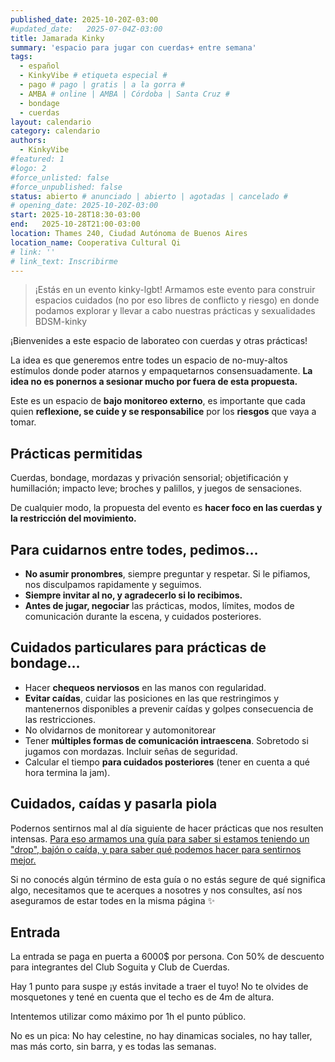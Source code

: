 ```yaml
---
published_date: 2025-10-20Z-03:00
#updated_date:   2025-07-04Z-03:00
title: Jamarada Kinky
summary: 'espacio para jugar con cuerdas+ entre semana'
tags:
  - español
  - KinkyVibe # etiqueta especial #
  - pago # pago | gratis | a la gorra #
  - AMBA # online | AMBA | Córdoba | Santa Cruz #
  - bondage
  - cuerdas
layout: calendario
category: calendario
authors:
  - KinkyVibe
#featured: 1
#logo: 2
#force_unlisted: false
#force_unpublished: false
status: abierto # anunciado | abierto | agotadas | cancelado #
# opening_date: 2025-10-20Z-03:00
start: 2025-10-28T18:30-03:00
end:   2025-10-28T21:00-03:00
location: Thames 240, Ciudad Autónoma de Buenos Aires
location_name: Cooperativa Cultural Qi
# link: ''
# link_text: Inscribirme
---
```


> ¡Estás en un evento kinky-lgbt! Armamos este evento para construir espacios cuidados (no por eso libres de conflicto y riesgo) en donde podamos explorar y llevar a cabo nuestras prácticas y sexualidades BDSM-kinky

¡Bienvenides a este espacio de laborateo con cuerdas y otras prácticas!

La idea es que generemos entre todes un espacio de no-muy-altos estímulos donde poder atarnos y empaquetarnos consensuadamente. **La idea no es ponernos a sesionar mucho por fuera de esta propuesta.**

Este es un espacio de **bajo monitoreo externo**, es importante que cada quien **reflexione, se cuide y se responsabilice** por los **riesgos** que vaya a tomar.

## Prácticas permitidas

Cuerdas, bondage, mordazas y privación sensorial; objetificación y humillación; impacto leve; broches y palillos, y juegos de sensaciones.

De cualquier modo, la propuesta del evento es **hacer foco en las cuerdas y la restricción del movimiento.**

## Para cuidarnos entre todes, pedimos…

- **No asumir pronombres**, siempre preguntar y respetar. Si le pifiamos, nos disculpamos rapidamente y seguimos.
- **Siempre invitar al no, y agradecerlo si lo recibimos.**
- **Antes de jugar, negociar** las prácticas, modos, límites, modos de comunicación durante la escena, y cuidados posteriores.

## Cuidados particulares para prácticas de bondage…

- Hacer **chequeos nerviosos** en las manos con regularidad.
- **Evitar caídas**, cuidar las posiciones en las que restringimos y mantenernos disponibles a prevenir caídas y golpes consecuencia de las restricciones.
- No olvidarnos de monitorear y automonitorear
- Tener **múltiples formas de comunicación intraescena**. Sobretodo si jugamos con mordazas. Incluir señas de seguridad.
- Calcular el tiempo **para cuidados posteriores** (tener en cuenta a qué hora termina la jam).

## Cuidados, caídas y pasarla piola

Podernos sentirnos mal al día siguiente de hacer prácticas que nos resulten intensas. [Para eso armamos una guía para saber si estamos teniendo un "drop", bajón o caída, y para saber qué podemos hacer para sentirnos mejor.](/material/cuidados-caidas-pasarla-piola)

Si no conocés algún término de esta guía o no estás segure de qué significa algo, necesitamos que te acerques a nosotres y nos consultes, así nos aseguramos de estar todes en la misma página ✨

## Entrada

La entrada se paga en puerta a 6000$ por persona. Con 50% de descuento para integrantes del Club Soguita y Club de Cuerdas.

Hay 1 punto para suspe ¡y estás invitade a traer el tuyo! No te olvides de mosquetones y tené en cuenta que el techo es de 4m de altura.

Intentemos utilizar como máximo por 1h el punto público.

No es un pica: No hay celestine, no hay dinamicas sociales, no hay taller, mas más corto, sin barra, y es todas las semanas.

